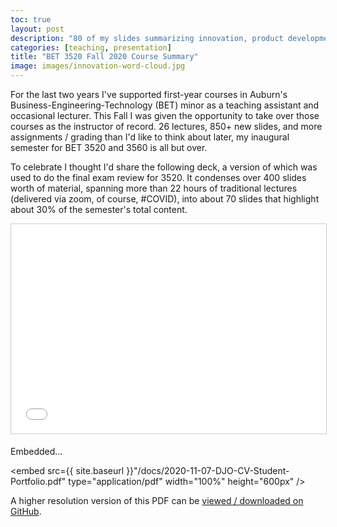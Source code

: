 ```yaml
---
toc: true
layout: post
description: "80 of my slides summarizing innovation, product development, and entrepreneurship related topics from my first semester as instructor of record."
categories: [teaching, presentation]
title: "BET 3520 Fall 2020 Course Summary"
image: images/innovation-word-cloud.jpg
---
```


For the last two years I've supported first-year courses in Auburn's Business-Engineering-Technology (BET) minor as a teaching assistant and occasional lecturer. This Fall I was given the opportunity to take over those courses as the instructor of record. 26 lectures, 850+ new slides, and more assignments / grading than I'd like to think about later, my inaugural semester for BET 3520 and 3560 is all but over.

To celebrate I thought I'd share the following deck, a version of which was used to do the final exam review for 3520. It condenses over 400 slides worth of material, spanning more than 22 hours of traditional lectures (delivered via zoom, of course, #COVID), into about 70 slides that highlight about 30% of the semester's total content.

<p align="center">
<iframe src="//www.slideshare.net/slideshow/embed_code/key/sa6oZDrXb12qAK" width="595" height="335" frameborder="0" marginwidth="0" marginheight="0" scrolling="no" style="border:1px solid #CCC; border-width:1px; margin-bottom:5px; max-width: 100%;" allowfullscreen> </iframe>
</p>

Embedded...

<embed src={{ site.baseurl }}"/docs/2020-11-07-DJO-CV-Student-Portfolio.pdf" type="application/pdf" width="100%" height="600px" />

A higher resolution version of this PDF can be [viewed / downloaded on GitHub](https://bit.ly/asb-bet-3520-f20-pdf).
